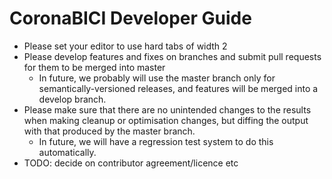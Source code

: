 
# CoronaBICI Developer Guide

- Please set your editor to use hard tabs of width 2
- Please develop features and fixes on branches and submit pull
  requests for them to be merged into master
  - In future, we probably will use the master branch only for
    semantically-versioned releases, and features will be merged into
    a develop branch.
- Please make sure that there are no unintended changes to the results
  when making cleanup or optimisation changes, but diffing the output
  with that produced by the master branch.
  - In future, we will have a regression test system to do this
    automatically.
- TODO: decide on contributor agreement/licence etc
